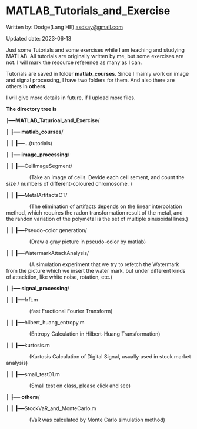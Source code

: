 # MATLAB_Tutorials_and_Exercise

Written by: Dodge(Lang HE) asdsay@gmail.com 

Updated date: 2023-06-13

Just some Tutorials and some exercises while I am teaching and studying MATLAB.
All tutorials are originally written by me, but some exercises are not. I will mark the resource reference as many as I can.

Tutorials are saved in folder **matlab_courses**.
Since I mainly work on image and signal processing, I have two folders for them.
And also there are others in **others**.

I will give more details in future, if I upload more files.

**The directory tree is**

┠━━**MATLAB_Taturioal_and_Exercise**/  

┃ ┠━━ **matlab_courses**/

┃ ┃ ┠━━...(tutorials)

┃ ┠━━ **image_processing**/

┃ ┃ ┠━━CellImageSegment/

                (Take an image of cells. Devide each cell sement, and count the size / numbers of different-coloured chromosome. )

┃ ┃ ┠━━MetalArtifactsCT/

                (The elimination of artifacts depends on the linear interpolation method, which requires the radon transformation result of the metal, and the randon variation of the polymetal is the set of multiple sinusoidal lines.)

┃ ┃ ┠━━Pseudo-color generation/

                (Draw a gray picture in pseudo-color by matlab)

┃ ┃ ┠━━WatermarkAttackAnalysis/

                (A simulation experiment that we try to refetch the Watermark from the picture which we insert the water mark, but under different kinds of attacktion, like white noise, rotation, etc.)

┃ ┠━━ **signal_processing**/

┃ ┃ ┠━━frft.m

                (fast Fractional Fourier Transform)

┃ ┃ ┠━━hilbert_huang_entropy.m

                (Entropy Calculation in Hilbert-Huang Transformation)

┃ ┃ ┠━━kurtosis.m

                (Kurtosis Calculation of Digital Signal, usually used in stock market analysis)

┃ ┃ ┠━━small_test01.m

                (Small test on class, please click and see)

┃ ┠━━ **others**/

┃ ┃ ┠━━StockVaR_and_MonteCarlo.m

                (VaR was calculated by Monte Carlo simulation method)
